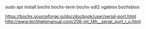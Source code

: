 sudo apt install bochs bochs-term bochs-sdl2 vgabios bochsbios

https://bochs.sourceforge.io/doc/docbook/user/serial-port.html
http://www.techhelpmanual.com/206-int_14h__serial_port_i_o.html
